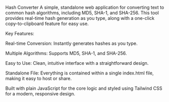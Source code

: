 Hash Converter
A simple, standalone web application for converting text to common hash algorithms, including MD5, SHA-1, and SHA-256. This tool provides real-time hash generation as you type, along with a one-click copy-to-clipboard feature for easy use.

Key Features:

Real-time Conversion: Instantly generates hashes as you type.

Multiple Algorithms: Supports MD5, SHA-1, and SHA-256.

Easy to Use: Clean, intuitive interface with a straightforward design.

Standalone File: Everything is contained within a single index.html file, making it easy to host or share.

Built with plain JavaScript for the core logic and styled using Tailwind CSS for a modern, responsive design.
